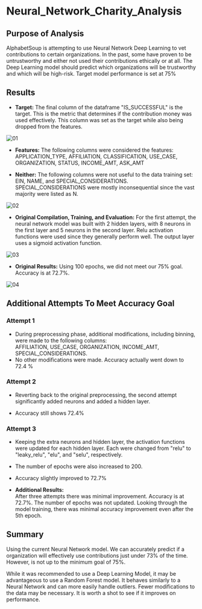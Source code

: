 # Neural_Network_Charity_Analysis
## Purpose of Analysis
AlphabetSoup is attempting to use Neural Network Deep Learning to vet contributions to certain organizations.  In the past, some have proven to be untrustworthy and either not used their contributions ethically or at all.  The Deep Learning model should predict which organizations will be trustworthy and which will be high-risk.  Target model performance is set at 75%

## Results
- **Target:**  The final column of the dataframe "IS_SUCCESSFUL" is the target.  This is the metric that determines if the contribution money was used effectively.  This column was set as the target while also being dropped from the features.

![01](https://user-images.githubusercontent.com/106561880/196081770-69d52a7d-9313-432f-bf72-b83bada54318.png)

- **Features:** The following columns were considered the features:  APPLICATION_TYPE, AFFILIATION, CLASSIFICATION, USE_CASE, ORGANIZATION, STATUS, INCOME_AMT, ASK_AMT

- **Neither:**  The following columns were not useful to the data training set:  EIN, NAME, and SPECIAL_CONSIDERATIONS.  SPECIAL_CONSIDERATIONS were mostly inconsequential since the vast majority were listed as N.

![02](https://user-images.githubusercontent.com/106561880/196081812-92fde7fa-93aa-44c7-8e80-e5f590559b6a.png)


- **Original Compilation, Training, and Evaluation:**  For the first attempt, the neural network model was built with 2 hidden layers, with 8 neurons in the first layer and 5 neurons in the second layer.  Relu activation functions were used since they generally perform well.  The output layer uses a sigmoid activation function.

![03](https://user-images.githubusercontent.com/106561880/196081828-f1253d90-5ac0-4bb0-b90b-0bb1ad3eb60c.png)

- **Original Results:**  Using 100 epochs, we did not meet our 75% goal.  Accuracy is at 72.7%.

![04](https://user-images.githubusercontent.com/106561880/196081843-24641aea-0563-459d-b319-eb09e6507753.png)

## Additional Attempts To Meet Accuracy Goal
### Attempt 1
- During preprocessing phase, additional modifications, including binning, were made to the following columns:   
AFFILIATION, USE_CASE, ORGANIZATION, INCOME_AMT, SPECIAL_CONSIDERATIONS.
- No other modifications were made.  Accuracy actually went down to 72.4 %

### Attempt 2
- Reverting back to the original preprocessing, the second attempt significantly added neurons and added a hidden layer.

- Accuracy still shows 72.4%


### Attempt 3
- Keeping the extra neurons and hidden layer, the activation functions were updated for each hidden layer.  Each were changed from "relu" to "leaky_relu", "elu", and "selu", respectively.
- The number of epochs were also increased to 200.
- Accuracy slightly improved to 72.7%


- **Additional Results:**  
After three attempts there was minimal improvement.  Accuracy is at 72.7%.  The number of epochs was not updated.  Looking through the model training, there was minimal accuracy improvement even after the 5th epoch.


## Summary
Using the current Neural Network model.  We can accurately predict if a organization will effectively use contributions just under 73% of the time.  However, is not up to the minimum goal of 75%.

While it was recommended to use a Deep Learning Model, it may be advantageous to use a Random Forest model.  It behaves similarly to a Neural Network and can more easily handle outliers.  Fewer modifications to the data may be necessary.  It is worth a shot to see if it improves on performance.


